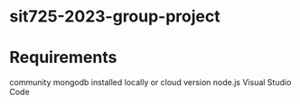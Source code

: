 # sit725-2023-group-project
# Requirements
community mongodb installed locally or cloud version
node.js
Visual Studio Code
